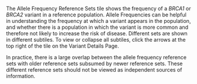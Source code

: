 The Allele Frequency Reference Sets tile shows the frequency of a _BRCA1_ or _BRCA2_ variant in a reference population. Allele Frequencies can be helpful in understanding the frequency at which a variant appears in the population, and whether there is a population in which the variant is more common and therefore not likely to increase the risk of disease. Different sets are shown in different subtiles. To view or collapse all subtiles, click the arrows at the top right of the tile on the Variant Details Page. 

In practice, there is a large overlap between the allele frequency reference sets with older reference sets subsumed by newer reference sets. These different reference sets should not be viewed as independent sources of information.

